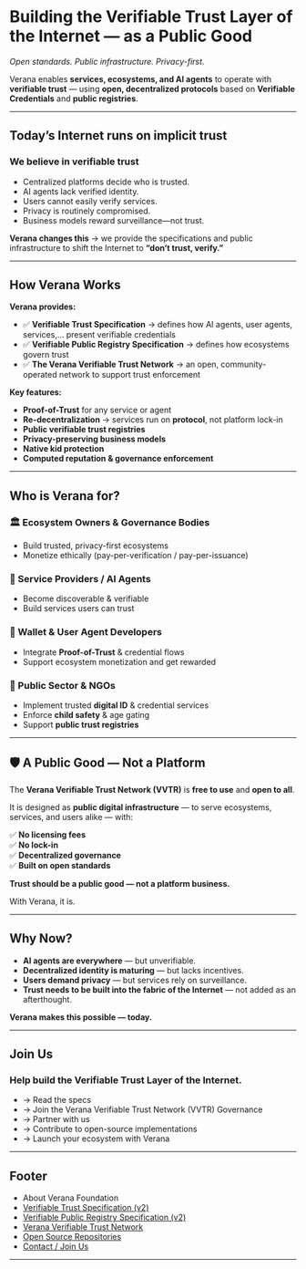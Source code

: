 # Building the Verifiable Trust Layer of the Internet — as a Public Good

*Open standards. Public infrastructure. Privacy-first.*

Verana enables **services, ecosystems, and AI agents** to operate with **verifiable trust** — using **open, decentralized protocols** based on **Verifiable Credentials** and **public registries**.

---

## Today’s Internet runs on implicit trust

### We believe in verifiable trust

- Centralized platforms decide who is trusted.  
- AI agents lack verified identity.  
- Users cannot easily verify services.  
- Privacy is routinely compromised.  
- Business models reward surveillance—not trust.  

**Verana changes this** → we provide the specifications and public infrastructure to shift the Internet to **“don’t trust, verify.”**

---

## How Verana Works

**Verana provides:**

- ✅ **Verifiable Trust Specification** → defines how AI agents, user agents, services,... present verifiable credentials  
- ✅ **Verifiable Public Registry Specification** → defines how ecosystems govern trust  
- ✅ **The Verana Verifiable Trust Network** → an open, community-operated network to support trust enforcement  

**Key features:**

- **Proof-of-Trust** for any service or agent  
- **Re-decentralization** → services run on **protocol**, not platform lock-in  
- **Public verifiable trust registries**  
- **Privacy-preserving business models**  
- **Native kid protection**  
- **Computed reputation & governance enforcement**  

---

## Who is Verana for?

### 🏛 Ecosystem Owners & Governance Bodies

- Build trusted, privacy-first ecosystems  
- Monetize ethically (pay-per-verification / pay-per-issuance)  

### 🤖 Service Providers / AI Agents

- Become discoverable & verifiable  
- Build services users can trust  

### 📲 Wallet & User Agent Developers

- Integrate **Proof-of-Trust** & credential flows  
- Support ecosystem monetization and get rewarded

### 🏢 Public Sector & NGOs

- Implement trusted **digital ID** & credential services  
- Enforce **child safety** & age gating  
- Support **public trust registries**  

---

## 🛡️ A Public Good — Not a Platform

The **Verana Verifiable Trust Network (VVTR)** is **free to use** and **open to all**.  

It is designed as **public digital infrastructure** — to serve ecosystems, services, and users alike — with:

✅ **No licensing fees**  
✅ **No lock-in**  
✅ **Decentralized governance**  
✅ **Built on open standards**  

**Trust should be a public good — not a platform business.**  

With Verana, it is.

---

## Why Now?

- **AI agents are everywhere** — but unverifiable.  
- **Decentralized identity is maturing** — but lacks incentives.  
- **Users demand privacy** — but services rely on surveillance.  
- **Trust needs to be built into the fabric of the Internet** — not added as an afterthought.  

**Verana makes this possible — today.**

---

## Join Us

### Help build the Verifiable Trust Layer of the Internet.

- → Read the specs  
- → Join the Verana Verifiable Trust Network (VVTR) Governance
- → Partner with us  
- → Contribute to open-source implementations  
- → Launch your ecosystem with Verana  

---

## Footer

- About Verana Foundation  
- [Verifiable Trust Specification (v2)](#)  
- [Verifiable Public Registry Specification (v2)](#)  
- [Verana Verifiable Trust Network](#)  
- [Open Source Repositories](#)  
- [Contact / Join Us](#)  

---
